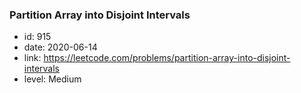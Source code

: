 ### Partition Array into Disjoint Intervals

* id: 915
* date: 2020-06-14
* link: https://leetcode.com/problems/partition-array-into-disjoint-intervals
* level: Medium
